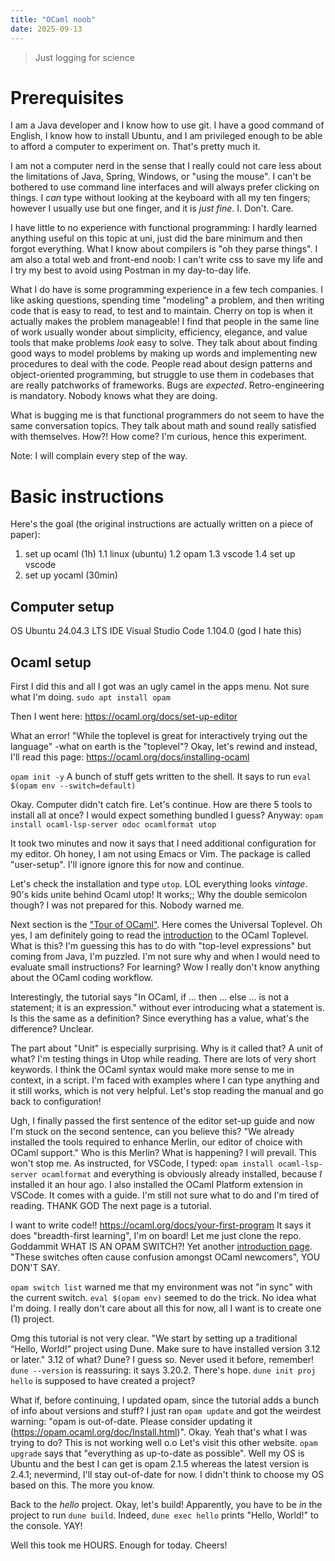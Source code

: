 ```yaml
---
title: "OCaml noob"
date: 2025-09-13
---
```

> Just logging for science

# Prerequisites
I am a Java developer and I know how to use git. I have a good command of English, I know how to install Ubuntu, and I am privileged enough to be able to afford a computer to experiment on. That's pretty much it.

I am not a computer nerd in the sense that I really could not care less about the limitations of Java, Spring, Windows, or "using the mouse". I can't be bothered to use command line interfaces and will always prefer clicking on things. I *can* type without looking at the keyboard with all my ten fingers; however I usually use but one finger, and it is *just fine*. I. Don't. Care.

I have little to no experience with functional programming: I hardly learned anything useful on this topic at uni, just did the bare minimum and then forgot everything. What I know about compilers is "oh they parse things". I am also a total web and front-end noob: I can't write css to save my life and I try my best to avoid using Postman in my day-to-day life.

What I do have is some programming experience in a few tech companies. I like asking questions, spending time "modeling" a problem, and then writing code that is easy to read, to test and to maintain. Cherry on top is when it actually makes the problem manageable! I find that people in the same line of work usually wonder about simplicity, efficiency, elegance, and value tools that make problems *look* easy to solve. They talk about about finding good ways to model problems by making up words and implementing new procedures to deal with the code. People read about design patterns and object-oriented programming, but struggle to use them in codebases that are really patchworks of frameworks. Bugs are *expected*. Retro-engineering is mandatory. Nobody knows what they are doing.

What is bugging me is that functional programmers do not seem to have the same conversation topics. They talk about math and sound really satisfied with themselves. How?! How come? I'm curious, hence this experiment. 

Note: I will complain every step of the way. 

# Basic instructions

Here's the goal (the original instructions are actually written on a piece of paper):
1. set up ocaml (1h)
 1.1 linux (ubuntu)
 1.2 opam
 1.3 vscode
 1.4 set up vscode
2. set up yocaml (30min)

## Computer setup

OS  Ubuntu 24.04.3 LTS
IDE Visual Studio Code 1.104.0 (god I hate this)

## Ocaml setup

First I did this and all I got was an ugly camel in the apps menu. Not sure what I'm doing.
`sudo apt install opam`

Then I went here: https://ocaml.org/docs/set-up-editor

What an error! "While the toplevel is great for interactively trying out the language" -what on earth is the "toplevel"?
Okay, let's rewind and instead, I'll read this page: https://ocaml.org/docs/installing-ocaml 

`opam init -y`
A bunch of stuff gets written to the shell.
It says to run
`eval $(opam env --switch=default)`

Okay. Computer didn't catch fire. Let's continue.
How are there 5 tools to install all at once? I would expect something bundled I guess? Anyway:
`opam install ocaml-lsp-server odoc ocamlformat utop`

It took two minutes and now it says that I need additional configuration for my editor. Oh honey, I am not using Emacs or Vim.
The package is called "user-setup". I'll ignore ignore this for now and continue.

Let's check the installation and type `utop`.
LOL everything looks *vintage*. 90's kids unite behind Ocaml utop! It works;;
Why the double semicolon though? I was not prepared for this. Nobody warned me.

Next section is the ["Tour of OCaml"](https://ocaml.org/docs/tour-of-ocaml). Here comes the Universal Toplevel. Oh yes, I am definitely going to read the [introduction](https://ocaml.org/docs/toplevel-introduction) to the OCaml Toplevel. What is this? I'm guessing this has to do with "top-level expressions" but coming from Java, I'm puzzled. 
I'm not sure why and when I would need to evaluate small instructions? For learning? Wow I really don't know anything about the OCaml coding workflow.

Interestingly, the tutorial says "In OCaml, if … then … else … is not a statement; it is an expression." without ever introducing what a statement is. Is this the same as a definition? Since everything has a value, what's the difference? Unclear.

The part about "Unit" is especially surprising. Why is it called that? A unit of what? I'm testing things in Utop while reading. There are lots of very short keywords. I think the OCaml syntax would make more sense to me in context, in a script. I'm faced with examples where I can type anything and it still works, which is not very helpful. Let's stop reading the manual and go back to configuration! 

Ugh, I finally passed the first sentence of the editor set-up guide and now I'm stuck on the second sentence, can you believe this?
"We already installed the tools required to enhance Merlin, our editor of choice with OCaml support." Who is this Merlin? What is happening?
I will prevail. This won't stop me. As instructed, for VSCode, I typed:
`opam install ocaml-lsp-server ocamlformat`
and everything is obviously already installed, because *I* installed it an hour ago. 
I also installed the OCaml Platform extension in VSCode. It comes with a guide. I'm still not sure what to do and I'm tired of reading.
THANK GOD The next page is a tutorial.

I want to write code!! https://ocaml.org/docs/your-first-program
It says it does "breadth-first learning", I'm on board! Let me just clone the repo.
Goddammit WHAT IS AN OPAM SWITCH?! Yet another [introduction page](https://ocaml.org/docs/opam-switch-introduction).
"These switches often cause confusion amongst OCaml newcomers", YOU DON'T SAY. 

`opam switch list` warned me that my environment was not "in sync" with the current switch.
`eval $(opam env)` seemed to do the trick. No idea what I'm doing. 
I really don't care about all this for now, all I want is to create one (1) project. 

Omg this tutorial is not very clear. "We start by setting up a traditional “Hello, World!” project using Dune. Make sure to have installed version 3.12 or later." 3.12 of what? Dune? I guess so. Never used it before, remember! 
`dune --version` is reassuring: it says 3.20.2. There's hope.
`dune init proj hello` is supposed to have created a project?

What if, before continuing, I updated opam, since the tutorial adds a bunch of info about versions and stuff?
I just ran `opam update` and got the weirdest warning: "opam is out-of-date. Please consider updating it (https://opam.ocaml.org/doc/Install.html)". Okay. Yeah that's what I was trying to do? This is not working well o.o Let's visit this other website.
`opam upgrade` says that "everything as up-to-date as possible".
Well my OS is Ubuntu and the best I can get is opam 2.1.5 whereas the latest version is 2.4.1; nevermind, I'll stay out-of-date for now.
I didn't think to choose my OS based on this. The more you know. 

Back to the *hello* project. Okay, let's build! Apparently, you have to be *in* the project to run `dune build`. 
Indeed, `dune exec hello` prints "Hello, World!" to the console. YAY!

Well this took me HOURS. Enough for today. Cheers!

